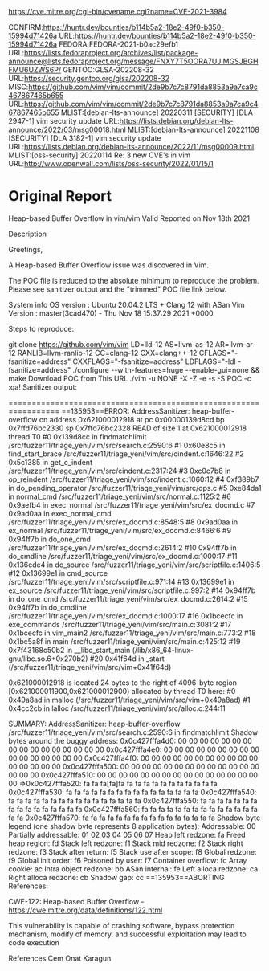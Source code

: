 https://cve.mitre.org/cgi-bin/cvename.cgi?name=CVE-2021-3984

CONFIRM:https://huntr.dev/bounties/b114b5a2-18e2-49f0-b350-15994d71426a
URL:https://huntr.dev/bounties/b114b5a2-18e2-49f0-b350-15994d71426a
FEDORA:FEDORA-2021-b0ac29efb1
URL:https://lists.fedoraproject.org/archives/list/package-announce@lists.fedoraproject.org/message/FNXY7T5OORA7UJIMGSJBGHFMU6UZWS6P/
GENTOO:GLSA-202208-32
URL:https://security.gentoo.org/glsa/202208-32
MISC:https://github.com/vim/vim/commit/2de9b7c7c8791da8853a9a7ca9c467867465b655
URL:https://github.com/vim/vim/commit/2de9b7c7c8791da8853a9a7ca9c467867465b655
MLIST:[debian-lts-announce] 20220311 [SECURITY] [DLA 2947-1] vim security update
URL:https://lists.debian.org/debian-lts-announce/2022/03/msg00018.html
MLIST:[debian-lts-announce] 20221108 [SECURITY] [DLA 3182-1] vim security update
URL:https://lists.debian.org/debian-lts-announce/2022/11/msg00009.html
MLIST:[oss-security] 20220114 Re: 3 new CVE's in vim
URL:http://www.openwall.com/lists/oss-security/2022/01/15/1

# Original Report

Heap-based Buffer Overflow in vim/vim
Valid
Reported on Nov 18th 2021

Description

Greetings,

A Heap-based Buffer Overflow issue was discovered in Vim.

The POC file is reduced to the absolute minimum to reproduce the problem. Please see sanitizer output and the "trimmed" POC file link below.

System info OS version : Ubuntu 20.04.2 LTS + Clang 12 with ASan Vim Version : master(3cad470) - Thu Nov 18 15:37:29 2021 +0000

Steps to reproduce:

git clone https://github.com/vim/vim
LD=lld-12 AS=llvm-as-12 AR=llvm-ar-12 RANLIB=llvm-ranlib-12 CC=clang-12 CXX=clang++-12 CFLAGS="-fsanitize=address" CXXFLAGS="-fsanitize=address" LDFLAGS="-ldl -fsanitize=address" ./configure --with-features=huge --enable-gui=none && make
Download POC from This URL
./vim -u NONE -X -Z -e -s -S POC -c :qa!
Sanitizer output:


=================================================================
==135953==ERROR: AddressSanitizer: heap-buffer-overflow on address 0x621000012918 at pc 0x00000139d8cd bp 0x7ffd76bc2330 sp 0x7ffd76bc2328
READ of size 1 at 0x621000012918 thread T0
    #0 0x139d8cc in findmatchlimit /src/fuzzer11/triage_yeni/vim/src/search.c:2590:6
    #1 0x60e8c5 in find_start_brace /src/fuzzer11/triage_yeni/vim/src/cindent.c:1646:22
    #2 0x5c1385 in get_c_indent /src/fuzzer11/triage_yeni/vim/src/cindent.c:2317:24
    #3 0xc0c7b8 in op_reindent /src/fuzzer11/triage_yeni/vim/src/indent.c:1060:12
    #4 0xf389b7 in do_pending_operator /src/fuzzer11/triage_yeni/vim/src/ops.c
    #5 0xe84da1 in normal_cmd /src/fuzzer11/triage_yeni/vim/src/normal.c:1125:2
    #6 0x9aefb4 in exec_normal /src/fuzzer11/triage_yeni/vim/src/ex_docmd.c
    #7 0x9ad0aa in exec_normal_cmd /src/fuzzer11/triage_yeni/vim/src/ex_docmd.c:8548:5
    #8 0x9ad0aa in ex_normal /src/fuzzer11/triage_yeni/vim/src/ex_docmd.c:8466:6
    #9 0x94ff7b in do_one_cmd /src/fuzzer11/triage_yeni/vim/src/ex_docmd.c:2614:2
    #10 0x94ff7b in do_cmdline /src/fuzzer11/triage_yeni/vim/src/ex_docmd.c:1000:17
    #11 0x136cde4 in do_source /src/fuzzer11/triage_yeni/vim/src/scriptfile.c:1406:5
    #12 0x13699e1 in cmd_source /src/fuzzer11/triage_yeni/vim/src/scriptfile.c:971:14
    #13 0x13699e1 in ex_source /src/fuzzer11/triage_yeni/vim/src/scriptfile.c:997:2
    #14 0x94ff7b in do_one_cmd /src/fuzzer11/triage_yeni/vim/src/ex_docmd.c:2614:2
    #15 0x94ff7b in do_cmdline /src/fuzzer11/triage_yeni/vim/src/ex_docmd.c:1000:17
    #16 0x1bcecfc in exe_commands /src/fuzzer11/triage_yeni/vim/src/main.c:3081:2
    #17 0x1bcecfc in vim_main2 /src/fuzzer11/triage_yeni/vim/src/main.c:773:2
    #18 0x1bc5a8f in main /src/fuzzer11/triage_yeni/vim/src/main.c:425:12
    #19 0x7f43168c50b2 in __libc_start_main (/lib/x86_64-linux-gnu/libc.so.6+0x270b2)
    #20 0x41f64d in _start (/src/fuzzer11/triage_yeni/vim/src/vim+0x41f64d)

0x621000012918 is located 24 bytes to the right of 4096-byte region [0x621000011900,0x621000012900)
allocated by thread T0 here:
    #0 0x49a8ad in malloc (/src/fuzzer11/triage_yeni/vim/src/vim+0x49a8ad)
    #1 0x4cc2cb in lalloc /src/fuzzer11/triage_yeni/vim/src/alloc.c:244:11

SUMMARY: AddressSanitizer: heap-buffer-overflow /src/fuzzer11/triage_yeni/vim/src/search.c:2590:6 in findmatchlimit
Shadow bytes around the buggy address:
  0x0c427fffa4d0: 00 00 00 00 00 00 00 00 00 00 00 00 00 00 00 00
  0x0c427fffa4e0: 00 00 00 00 00 00 00 00 00 00 00 00 00 00 00 00
  0x0c427fffa4f0: 00 00 00 00 00 00 00 00 00 00 00 00 00 00 00 00
  0x0c427fffa500: 00 00 00 00 00 00 00 00 00 00 00 00 00 00 00 00
  0x0c427fffa510: 00 00 00 00 00 00 00 00 00 00 00 00 00 00 00 00
=>0x0c427fffa520: fa fa fa[fa]fa fa fa fa fa fa fa fa fa fa fa fa
  0x0c427fffa530: fa fa fa fa fa fa fa fa fa fa fa fa fa fa fa fa
  0x0c427fffa540: fa fa fa fa fa fa fa fa fa fa fa fa fa fa fa fa
  0x0c427fffa550: fa fa fa fa fa fa fa fa fa fa fa fa fa fa fa fa
  0x0c427fffa560: fa fa fa fa fa fa fa fa fa fa fa fa fa fa fa fa
  0x0c427fffa570: fa fa fa fa fa fa fa fa fa fa fa fa fa fa fa fa
Shadow byte legend (one shadow byte represents 8 application bytes):
  Addressable:           00
  Partially addressable: 01 02 03 04 05 06 07 
  Heap left redzone:       fa
  Freed heap region:       fd
  Stack left redzone:      f1
  Stack mid redzone:       f2
  Stack right redzone:     f3
  Stack after return:      f5
  Stack use after scope:   f8
  Global redzone:          f9
  Global init order:       f6
  Poisoned by user:        f7
  Container overflow:      fc
  Array cookie:            ac
  Intra object redzone:    bb
  ASan internal:           fe
  Left alloca redzone:     ca
  Right alloca redzone:    cb
  Shadow gap:              cc
==135953==ABORTING
References:

CWE-122: Heap-based Buffer Overflow - https://cwe.mitre.org/data/definitions/122.html

This vulnerability is capable of crashing software, bypass protection mechanism, modify of memory, and successful exploitation may lead to code execution

References
Cem Onat Karagun
